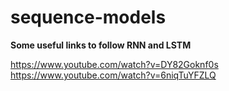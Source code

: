 # sequence-models

**Some useful links to follow RNN and LSTM**

https://www.youtube.com/watch?v=DY82Goknf0s
https://www.youtube.com/watch?v=6niqTuYFZLQ

